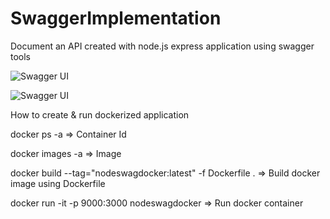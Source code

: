 # SwaggerImplementation

Document an API created with node.js express application using swagger tools

![Swagger UI](https://i.imgur.com/Rtue2ki.png)

![Swagger UI](https://i.imgur.com/kDS4x27.png)

How to create & run dockerized application

docker ps -a => Container Id

docker images -a => Image

docker build --tag="nodeswagdocker:latest" -f Dockerfile . => Build docker image using Dockerfile

docker run -it -p 9000:3000 nodeswagdocker => Run docker container
